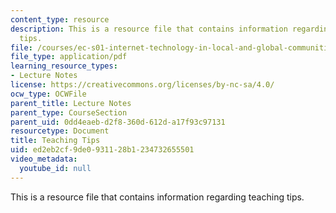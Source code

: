 ```yaml
---
content_type: resource
description: This is a resource file that contains information regarding teaching
  tips.
file: /courses/ec-s01-internet-technology-in-local-and-global-communities-spring-2005-summer-2005/ed2eb2cf9de0931128b1234732655501_MITEC_S01S05_lec6_teach.pdf
file_type: application/pdf
learning_resource_types:
- Lecture Notes
license: https://creativecommons.org/licenses/by-nc-sa/4.0/
ocw_type: OCWFile
parent_title: Lecture Notes
parent_type: CourseSection
parent_uid: 0dd4eaeb-d2f8-360d-612d-a17f93c97131
resourcetype: Document
title: Teaching Tips
uid: ed2eb2cf-9de0-9311-28b1-234732655501
video_metadata:
  youtube_id: null
---
```

This is a resource file that contains information regarding teaching tips.